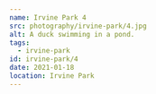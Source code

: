 ```yaml
---
name: Irvine Park 4
src: photography/irvine-park/4.jpg
alt: A duck swimming in a pond.
tags: 
  - irvine-park
id: irvine-park/4
date: 2021-01-18
location: Irvine Park
---
```

